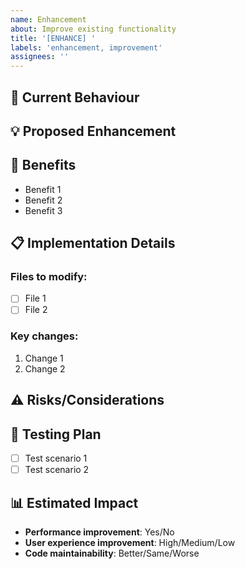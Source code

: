 ```yaml
---
name: Enhancement
about: Improve existing functionality
title: '[ENHANCE] '
labels: 'enhancement, improvement'
assignees: ''
---
```


## 🔧 Current Behaviour
<!-- Describe how the feature currently works -->

## 💡 Proposed Enhancement
<!-- Describe the improvement -->

## 🎯 Benefits
- Benefit 1
- Benefit 2
- Benefit 3

## 📋 Implementation Details
<!-- Technical details about how to implement this -->

### Files to modify:
- [ ] File 1
- [ ] File 2

### Key changes:
1. Change 1
2. Change 2

## ⚠️ Risks/Considerations
<!-- Any risks or things to be careful about -->

## 🧪 Testing Plan
- [ ] Test scenario 1
- [ ] Test scenario 2

## 📊 Estimated Impact
- **Performance improvement**: Yes/No
- **User experience improvement**: High/Medium/Low
- **Code maintainability**: Better/Same/Worse
